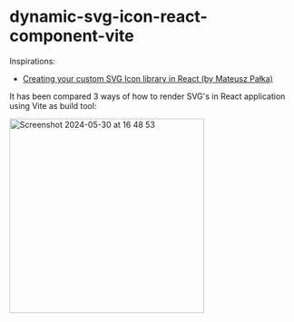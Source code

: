 # dynamic-svg-icon-react-component-vite

Inspirations:
- [Creating your custom SVG Icon library in React (by Mateusz Pałka)](https://medium.com/@mateuszpalka/creating-your-custom-svg-icon-library-in-react-a5ff1c4c704a)

It has been compared 3 ways of how to render SVG's in React application using Vite as build tool:

<img width="343" alt="Screenshot 2024-05-30 at 16 48 53" src="https://github.com/ekuzmichev/dynamic-svg-icon-react-component/assets/1882550/3527e8e2-d1ea-40dd-aece-4dc73794ef32">
